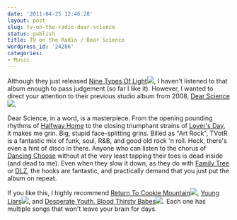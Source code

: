 ```yaml
---
date: '2011-04-25 12:46:28'
layout: post
slug: tv-on-the-radio-dear-science
status: publish
title: TV on the Radio / Dear Science
wordpress_id: '24286'
categories:
- Music
---
```


Although they just released [Nine Types Of Light](http://www.amazon.com/gp/product/B004UJ6XR6/ref=as_li_ss_tl?ie=UTF8&tag=gnuc-20&linkCode=as2&camp=217145&creative=399349&creativeASIN=B004UJ6XR6)![](http://www.assoc-amazon.com/e/ir?t=&l=as2&o=1&a=B004UJ6XR6&camp=217145&creative=399349), I haven't listened to that album enough to pass judgement (so far I like it). However, I wanted to direct your attention to their previous studio album from 2008, [Dear Science](http://www.amazon.com/gp/product/B001G7HQXU/ref=as_li_ss_tl?ie=UTF8&tag=gnuc-20&linkCode=as2&camp=217145&creative=399349&creativeASIN=B001G7HQXU)![](http://www.assoc-amazon.com/e/ir?t=&l=as2&o=1&a=B001G7HQXU&camp=217145&creative=399349).

Dear Science, in a word, is a masterpiece. From the opening pounding rhythms of [Halfway Home](http://www.youtube.com/watch?v=o4nBwwUufWE) to the closing triumphant strains of [Lover's Day](http://www.youtube.com/watch?v=NP4pHeRSK1E), it makes me grin. Big, stupid face-splitting grins. Billed as "Art Rock", TVotR is a fantastic mix of funk, soul, R&B, and good old rock 'n roll. Heck, there's even a hint of disco in there. Anyone who can listen to the chorus of [Dancing Choose](http://www.youtube.com/watch?v=SBhQ22CfJJ0) without at the very least tapping their toes is dead inside (and dead to me). Even when they slow it down, as they do with [Family Tree](http://www.youtube.com/watch?v=qipaFDNxF4s) or [DLZ](http://www.youtube.com/watch?v=4N31oFeinFY), the hooks are fantastic, and practically demand that you just put the album on repeat.

If you like this, I highly recommend [Return To Cookie Mountain](http://www.amazon.com/gp/product/B000W298AO/ref=as_li_ss_tl?ie=UTF8&tag=gnuc-20&linkCode=as2&camp=217145&creative=399349&creativeASIN=B000W298AO)![](http://www.assoc-amazon.com/e/ir?t=&l=as2&o=1&a=B000W298AO&camp=217145&creative=399349), [Young Liars](http://www.amazon.com/gp/product/B000WAXH5I/ref=as_li_ss_tl?ie=UTF8&tag=gnuc-20&linkCode=as2&camp=217145&creative=399349&creativeASIN=B000WAXH5I)![](http://www.assoc-amazon.com/e/ir?t=&l=as2&o=1&a=B000WAXH5I&camp=217145&creative=399349), and [Desperate Youth, Blood Thirsty Babes](http://www.amazon.com/gp/product/B000S570KU/ref=as_li_ss_tl?ie=UTF8&tag=gnuc-20&linkCode=as2&camp=217145&creative=399349&creativeASIN=B000S570KU)![](http://www.assoc-amazon.com/e/ir?t=&l=as2&o=1&a=B000S570KU&camp=217145&creative=399349). Each one has multiple songs that won't leave your brain for days.
